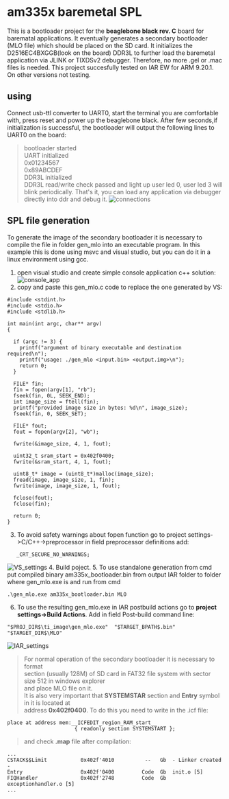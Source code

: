 # am335x baremetal SPL

This is a bootloader project for the **beaglebone black rev. C** board for barematal applications.
It eventually generates a secondary bootloader (MLO file) which should be placed on the SD card. It initializes the D2516EC4BXGGB(look on the board) DDR3L to further load the baremetal application via JLINK or TIXDSv2 debugger. Therefore, no more .gel or .mac files is needed.
This project succesfully tested on IAR EW for ARM 9.20.1. On other versions not testing.

## using
Connect usb-ttl converter to UART0, start the terminal you are comfortable with, press reset and power up the beaglebone black.
After few seconds,if initialization is successful, the bootloader will output the following lines to UART0 on the board:
> bootloader started  
> UART initialized   
> 0x01234567  
> 0x89ABCDEF    
> DDR3L initialized  
> DDR3L read/write check passed 
and light up user led 0, user led 3 will blink periodically.
That's it, you can load any application via debugger directly into ddr and debug it. 
![connections](./pictures/connections.jpg)

## SPL file generation
To generate the image of the secondary bootloader it is necessary to compile the file in folder gen_mlo into an executable program. In this example this is done using msvc and visual studio, but you can do it in a linux environment using gcc.
1. open visual studio and create simple console application c++ solution:
![console_app](./pictures/VS_console_app.jpg)
2. copy and paste this gen_mlo.c code to replace the one generated by VS:
```
#include <stdint.h>
#include <stdio.h>
#include <stdlib.h>

int main(int argc, char** argv)
{

  if (argc != 3) {
    printf("argument of binary executable and destination required\n");
    printf("usage: ./gen_mlo <input.bin> <output.img>\n");
    return 0;
  }

  FILE* fin;
  fin = fopen(argv[1], "rb");
  fseek(fin, 0L, SEEK_END);
  int image_size = ftell(fin);
  printf("provided image size in bytes: %d\n", image_size);
  fseek(fin, 0, SEEK_SET);

  FILE* fout;
  fout = fopen(argv[2], "wb"); 
 
  fwrite(&image_size, 4, 1, fout);
 
  uint32_t sram_start = 0x402f0400;
  fwrite(&sram_start, 4, 1, fout);

  uint8_t* image = (uint8_t*)malloc(image_size);
  fread(image, image_size, 1, fin);
  fwrite(image, image_size, 1, fout);

  fclose(fout);
  fclose(fin);

  return 0;
}
```
3. To avoid safety warnings about fopen function
   go to project settings->C/C++->preprocessor in field preprocessor definitions
   add:
```
   _CRT_SECURE_NO_WARNINGS;
```
![VS_settings](./pictures/VS_settings.jpg)
4. Build poject.
5. To use standalone generation from cmd put compiled binary am335x_bootloader.bin from output IAR folder
   to folder where gen_mlo.exe is and run from cmd 
```
.\gen_mlo.exe am335x_bootloader.bin MLO
```
6. To use the resulting gen_mlo.exe in IAR postbuild actions go to 
 **project settings->Build Actions**. Add in field Post-build command line:
 ```
 "$PROJ_DIR$\ti_image\gen_mlo.exe"  "$TARGET_BPATH$.bin" "$TARGET_DIR$\MLO"
 ```
![IAR_settings](./pictures/IAR_settings.jpg)

> For normal operation of the secondary bootloader it is necessary to format   
> section (usually 128M) of SD card in FAT32 file system with sector size 512 in windows explorer   
> and place MLO file on it.   
> It is also very important that **SYSTEMSTAR** section and **Entry** symbol in it is located at    
> address **0x402f0400**. To do this you need to write in the .icf file: 
```
place at address mem:__ICFEDIT_region_RAM_start__
                      { readonly section SYSTEMSTART }; 
``` 
> and check **.map** file after compilation:
```
...
CSTACK$$Limit           0x402f'4010          --   Gb  - Linker created -
Entry                   0x402f'0400         Code  Gb  init.o [5]
FIQHandler              0x402f'2748         Code  Gb  exceptionhandler.o [5]
...

```
 

    
